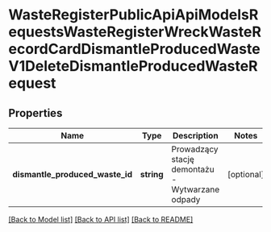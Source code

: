 # WasteRegisterPublicApiApiModelsRequestsWasteRegisterWreckWasteRecordCardDismantleProducedWasteV1DeleteDismantleProducedWasteRequest

## Properties
Name | Type | Description | Notes
------------ | ------------- | ------------- | -------------
**dismantle_produced_waste_id** | **string** | Prowadzący stację demontażu - Wytwarzane odpady | [optional] 

[[Back to Model list]](../README.md#documentation-for-models) [[Back to API list]](../README.md#documentation-for-api-endpoints) [[Back to README]](../README.md)


